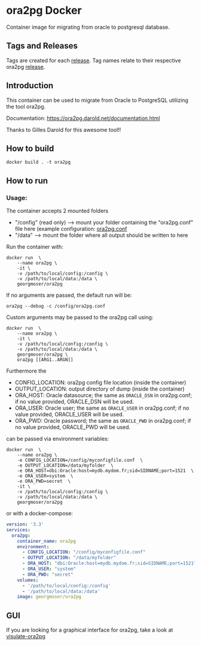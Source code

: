 # ora2pg Docker
Container image for migrating from oracle to postgresql database.

## Tags and Releases

Tags are created for each [release](https://github.com/Guy-Incognito/ora2pg/tags).
Tag names relate to their respective ora2pg [release](https://github.com/darold/ora2pg/releases).

## Introduction

This container can be used to migrate from Oracle to PostgreSQL utilizing the tool ora2pg.

Documentation: https://ora2pg.darold.net/documentation.html

Thanks to Gilles Darold for this awesome tool!!


## How to build

```
docker build . -t ora2pg

```

## How to run

### Usage:

The container accepts 2 mounted folders

* "/config" (read only) --> mount your folder containing the "ora2pg.conf" file here (example configuration: [ora2pg.conf](https://raw.githubusercontent.com/Guy-Incognito/ora2pg/master/config/ora2pg.conf)
* "/data" --> mount the folder where all output should be written to here

Run the container with:

```
docker run  \
    --name ora2pg \
    -it \
    -v /path/to/local/config:/config \
    -v /path/to/local/data:/data \
    georgmoser/ora2pg
```


If no arguments are passed, the default run will be:
```
ora2pg --debug -c /config/ora2pg.conf
```


Custom arguments may be passed to the ora2pg call using:
```
docker run  \
    --name ora2pg \
    -it \
    -v /path/to/local/config:/config \
    -v /path/to/local/data:/data \
    georgmoser/ora2pg \
    ora2pg [[ARG1..ARGN]]
```

Furthermore the 

* CONFIG_LOCATION: ora2pg config file location (inside the container) 
* OUTPUT_LOCATION: output directory of dump (inside the container) 
* ORA_HOST: Oracle datasource; the same as `ORACLE_DSN` in ora2pg.conf; if no value provided, ORACLE_DSN will be used.
* ORA_USER: Oracle user; the same as `ORACLE_USER` in ora2pg.conf; if no value provided, ORACLE_USER will be used.
* ORA_PWD: Oracle password; the same as `ORACLE_PWD` in ora2pg.conf; if no value provided, ORACLE_PWD will be used.

can be passed via environment variables:
```shell script
docker run  \
    --name ora2pg \
    -e CONFIG_LOCATION=/config/myconfigfile.conf  \
    -e OUTPUT_LOCATION=/data/myfolder  \
    -e ORA_HOST=dbi:Oracle:host=mydb.mydom.fr;sid=SIDNAME;port=1521  \
    -e ORA_USER=system  \
    -e ORA_PWD=secret  \
    -it \
    -v /path/to/local/config:/config \
    -v /path/to/local/data:/data \
    georgmoser/ora2pg 
```
or with a docker-compose:

```yaml
version: '3.3'
services:
  ora2pg:
    container_name: ora2pg
    environment:
      - CONFIG_LOCATION: "/config/myconfigfile.conf"
      - OUTPUT_LOCATION: "/data/myfolder"
      - ORA_HOST: "dbi:Oracle:host=mydb.mydom.fr;sid=SIDNAME;port=1521"
      - ORA_USER: "system"
      - ORA_PWD: "secret"
    volumes:
      - '/path/to/local/config:/config'
      - '/path/to/local/data:/data'
    image: georgmoser/ora2pg
```

## GUI
If you are looking for a graphical interface for ora2pg, take a look at [visulate-ora2pg](https://github.com/visulate/visulate-ora2pg)
